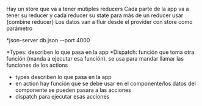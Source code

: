 Hay un store que va a tener mútiples reducers
Cada parte de la app va a tener su reducer y cada reducer su state
para más de un reducer usar {combine reducer}
Los datos van a fluir desde el provider con store como parámetro

*json-server db.json --port 4000

*Types: describen lo que pasa en la app
*Dispatch: función que toma otra función (manda a ejecutar esa función).
            se usa para mandar llamar las funciones de los actions


- types describen lo que pasa en la app
- en action hay función que se debe usar en el componente/los datos del componente se pueden pasara a las acciones
- dispatch para ejecutar esas acciones